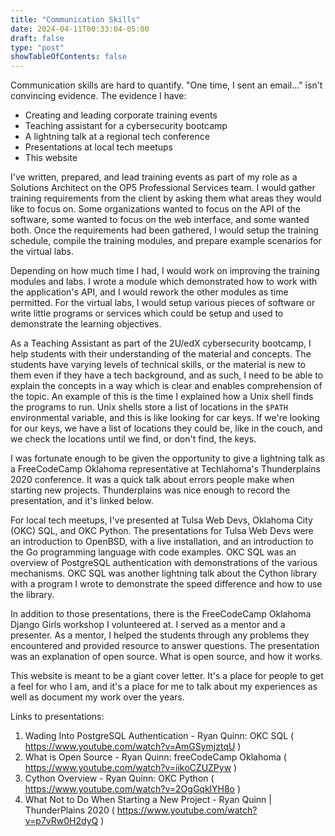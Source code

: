 ```yaml
---
title: "Communication Skills"
date: 2024-04-11T00:33:04-05:00
draft: false
type: "post"
showTableOfContents: false
---
```


Communication skills are hard to quantify. "One time, I sent an email..." isn't convincing evidence. The evidence I have:

  - Creating and leading corporate training events
  - Teaching assistant for a cybersecurity bootcamp
  - A lightning talk at a regional tech conference
  - Presentations at local tech meetups
  - This website

I've written, prepared, and lead training events as part of my role as a Solutions Architect on the OP5 Professional Services team. I would gather training requirements from the client by asking them what areas they would like to focus on. Some organizations wanted to focus on the API of the software, some wanted to focus on the web interface, and some wanted both. Once the requirements had been gathered, I would setup the training schedule, compile the training modules, and prepare example scenarios for the virtual labs.

Depending on how much time I had, I would work on improving the training modules and labs. I wrote a module which demonstrated how to work with the application's API, and I would rework the other modules as time permitted. For the virtual labs, I would setup various pieces of software or write little programs or services which could be setup and used to demonstrate the learning objectives.

As a Teaching Assistant as part of the 2U/edX cybersecurity bootcamp, I help students with their understanding of the material and concepts. The students have varying levels of technical skills, or the material is new to them even if they have a tech background, and as such, I need to be able to explain the concepts in a way which is clear and enables comprehension of the topic. An example of this is the time I explained how a Unix shell finds the programs to run. Unix shells store a list of locations in the `$PATH` environmental variable, and this is like looking for car keys. If we're looking for our keys, we have a list of locations they could be, like in the couch, and we check the locations until we find, or don't find, the keys.

I was fortunate enough to be given the opportunity to give a lightning talk as a FreeCodeCamp Oklahoma representative at Techlahoma's Thunderplains 2020 conference. It was a quick talk about errors people make when starting new projects. Thunderplains was nice enough to record the presentation, and it's linked below.

For local tech meetups, I've presented at Tulsa Web Devs, Oklahoma City (OKC) SQL, and OKC Python. The presentations for Tulsa Web Devs were an introduction to OpenBSD, with a live installation, and an introduction to the Go programming language with code examples. OKC SQL was an overview of PostgreSQL authentication with demonstrations of the various mechanisms. OKC SQL was another lightning talk about the Cython library with a program I wrote to demonstrate the speed difference and how to use the library.

In addition to those presentations, there is the FreeCodeCamp Oklahoma Django Girls workshop I volunteered at. I served as a mentor and a presenter. As a mentor, I helped the students through any problems they encountered and provided resource to answer questions. The presentation was an explanation of open source. What is open source, and how it works.

This website is meant to be a giant cover letter. It's a place for people to get a feel for who I am, and it's a place for me to talk about my experiences as well as document my work over the years.

Links to presentations:

  1. Wading Into PostgreSQL Authentication - Ryan Quinn: OKC SQL ( https://www.youtube.com/watch?v=AmGSymjztqU )
  2. What is Open Source - Ryan Quinn: freeCodeCamp Oklahoma ( https://www.youtube.com/watch?v=iikoCZUZPyw )
  3. Cython Overview - Ryan Quinn: OKC Python ( https://www.youtube.com/watch?v=2OgGqklYH8o )
  4. What Not to Do When Starting a New Project - Ryan Quinn | ThunderPlains 2020 ( https://www.youtube.com/watch?v=p7vRw0H2dyQ )
